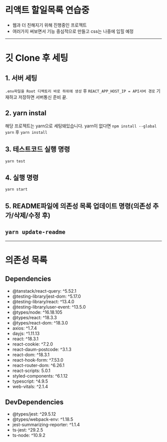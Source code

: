 # 리액트 할일목록 연습중

- 웹과 더 친해지기 위해 진행중인 프로젝트
- 여러가지 써보면서 기능 중심적으로 만들고 css는 나중에 입힐 예정

---

# 깃 Clone 후 세팅

## 1. 서버 세팅

`.env파일을 Root 디렉토리 바로 하위에 생성` 후 `REACT_APP_HOST_IP = API서버 경로` 기재하고 저장하면 서버통신 준비 끝.

## 2. yarn instal

해당 프로젝트는 yarn으로 세팅돼있습니다.
yarn이 없다면 `npm install --global yarn` 후 `yarn install`

## 3. 테스트코드 실행 명령

`yarn test`

## 4. 실행 명령

`yarn start`

## 5. README파일에 의존성 목록 업데이트 명령(의존성 추가/삭제/수정 후)

## `yarn update-readme`

---

# 의존성 목록

## Dependencies

- @tanstack/react-query: ^5.52.1
- @testing-library/jest-dom: ^5.17.0
- @testing-library/react: ^13.4.0
- @testing-library/user-event: ^13.5.0
- @types/node: ^16.18.105
- @types/react: ^18.3.3
- @types/react-dom: ^18.3.0
- axios: ^1.7.4
- dayjs: ^1.11.13
- react: ^18.3.1
- react-cookie: ^7.2.0
- react-daum-postcode: ^3.1.3
- react-dom: ^18.3.1
- react-hook-form: ^7.53.0
- react-router-dom: ^6.26.1
- react-scripts: 5.0.1
- styled-components: ^6.1.12
- typescript: ^4.9.5
- web-vitals: ^2.1.4

## DevDependencies

- @types/jest: ^29.5.12
- @types/webpack-env: ^1.18.5
- jest-summarizing-reporter: ^1.1.4
- ts-jest: ^29.2.5
- ts-node: ^10.9.2

